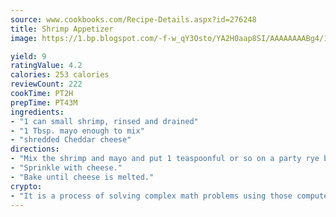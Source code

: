 ```yaml
---
source: www.cookbooks.com/Recipe-Details.aspx?id=276248
title: Shrimp Appetizer
image: https://1.bp.blogspot.com/-f-w_qY3Osto/YA2H0aap8SI/AAAAAAAABg4/17myAO5s9b8JksYvWDXpYkaDlcY0g6k_gCLcBGAsYHQ/s296/3.png

yield: 9
ratingValue: 4.2
calories: 253 calories
reviewCount: 222
cookTime: PT2H
prepTime: PT43M
ingredients:
- "1 can small shrimp, rinsed and drained"
- "1 Tbsp. mayo enough to mix"
- "shredded Cheddar cheese"
directions:
- "Mix the shrimp and mayo and put 1 teaspoonful or so on a party rye bread."
- "Sprinkle with cheese."
- "Bake until cheese is melted."
crypto:
- "It is a process of solving complex math problems using those computers which run bitcoin software."
---
```

